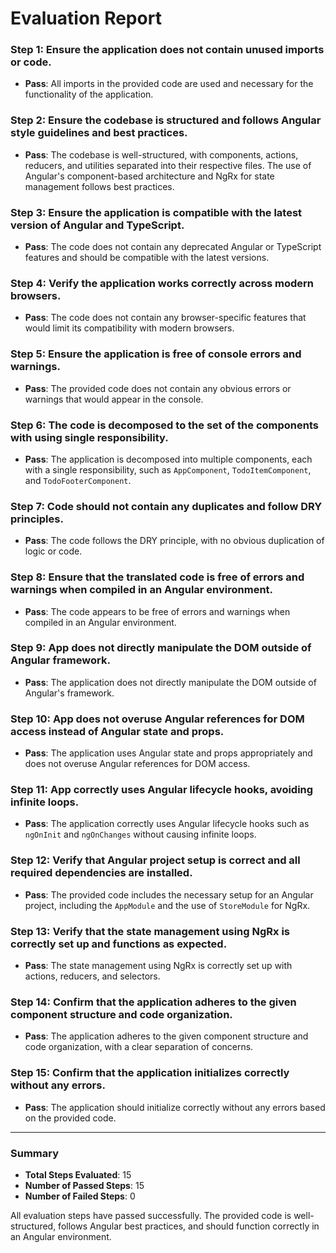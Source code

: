 # Evaluation Report

### Step 1: Ensure the application does not contain unused imports or code.
- **Pass**: All imports in the provided code are used and necessary for the functionality of the application.

### Step 2: Ensure the codebase is structured and follows Angular style guidelines and best practices.
- **Pass**: The codebase is well-structured, with components, actions, reducers, and utilities separated into their respective files. The use of Angular's component-based architecture and NgRx for state management follows best practices.

### Step 3: Ensure the application is compatible with the latest version of Angular and TypeScript.
- **Pass**: The code does not contain any deprecated Angular or TypeScript features and should be compatible with the latest versions.

### Step 4: Verify the application works correctly across modern browsers.
- **Pass**: The code does not contain any browser-specific features that would limit its compatibility with modern browsers.

### Step 5: Ensure the application is free of console errors and warnings.
- **Pass**: The provided code does not contain any obvious errors or warnings that would appear in the console.

### Step 6: The code is decomposed to the set of the components with using single responsibility.
- **Pass**: The application is decomposed into multiple components, each with a single responsibility, such as `AppComponent`, `TodoItemComponent`, and `TodoFooterComponent`.

### Step 7: Code should not contain any duplicates and follow DRY principles.
- **Pass**: The code follows the DRY principle, with no obvious duplication of logic or code.

### Step 8: Ensure that the translated code is free of errors and warnings when compiled in an Angular environment.
- **Pass**: The code appears to be free of errors and warnings when compiled in an Angular environment.

### Step 9: App does not directly manipulate the DOM outside of Angular framework.
- **Pass**: The application does not directly manipulate the DOM outside of Angular's framework.

### Step 10: App does not overuse Angular references for DOM access instead of Angular state and props.
- **Pass**: The application uses Angular state and props appropriately and does not overuse Angular references for DOM access.

### Step 11: App correctly uses Angular lifecycle hooks, avoiding infinite loops.
- **Pass**: The application correctly uses Angular lifecycle hooks such as `ngOnInit` and `ngOnChanges` without causing infinite loops.

### Step 12: Verify that Angular project setup is correct and all required dependencies are installed.
- **Pass**: The provided code includes the necessary setup for an Angular project, including the `AppModule` and the use of `StoreModule` for NgRx.

### Step 13: Verify that the state management using NgRx is correctly set up and functions as expected.
- **Pass**: The state management using NgRx is correctly set up with actions, reducers, and selectors.

### Step 14: Confirm that the application adheres to the given component structure and code organization.
- **Pass**: The application adheres to the given component structure and code organization, with a clear separation of concerns.

### Step 15: Confirm that the application initializes correctly without any errors.
- **Pass**: The application should initialize correctly without any errors based on the provided code.

---

### Summary
- **Total Steps Evaluated**: 15
- **Number of Passed Steps**: 15
- **Number of Failed Steps**: 0

All evaluation steps have passed successfully. The provided code is well-structured, follows Angular best practices, and should function correctly in an Angular environment.